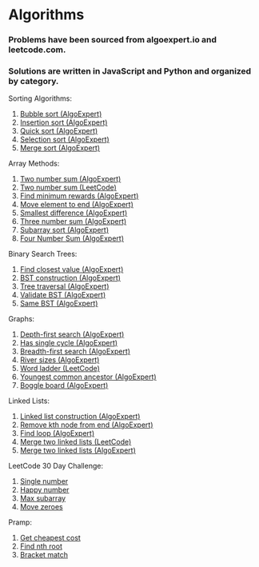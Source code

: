 # Algorithms

### Problems have been sourced from algoexpert.io and leetcode.com.
### Solutions are written in JavaScript and Python and organized by category.

Sorting Algorithms:
1. [Bubble sort (AlgoExpert)](https://www.algoexpert.io/questions/Bubble%20Sort)
2. [Insertion sort (AlgoExpert)](https://www.algoexpert.io/questions/Insertion%20Sort)
3. [Quick sort (AlgoExpert)](https://www.algoexpert.io/questions/Quick%20Sort)
4. [Selection sort (AlgoExpert)](https://www.algoexpert.io/questions/Selection%20Sort)
5. [Merge sort (AlgoExpert)](https://www.algoexpert.io/questions/Merge%20Sort)

Array Methods:
1. [Two number sum (AlgoExpert)](https://www.algoexpert.io/questions/Two%20Number%20Sums)
2. [Two number sum (LeetCode)](https://leetcode.com/problems/two-sum)
3. [Find minimum rewards (AlgoExpert)](https://www.algoexpert.io/questions/Min%20Rewards)
4. [Move element to end (AlgoExpert)](https://www.algoexpert.io/questions/Move%20Element%20To%20End)
5. [Smallest difference (AlgoExpert)](https://www.algoexpert.io/questions/Smallest%20Difference)
6. [Three number sum (AlgoExpert)](https://www.algoexpert.io/questions/Three%20Number%20Sum)
7. [Subarray sort (AlgoExpert)](https://www.algoexpert.io/questions/Subarray%20Sort)
8. [Four Number Sum (AlgoExpert)](https://www.algoexpert.io/questions/Four%20Number%20Sum)

Binary Search Trees:
1. [Find closest value (AlgoExpert)](https://www.algoexpert.io/questions/Find%20Closest%20Value%20In%20BST)
2. [BST construction (AlgoExpert)](https://www.algoexpert.io/questions/BST%20Construction)
3. [Tree traversal (AlgoExpert)](https://www.algoexpert.io/questions/BST%20Traversal)
4. [Validate BST (AlgoExpert)](https://www.algoexpert.io/questions/Validate%20BST)
5. [Same BST (AlgoExpert)](https://www.algoexpert.io/questions/Same%20BSTs)

Graphs:
1. [Depth-first search (AlgoExpert)](https://www.algoexpert.io/questions/Depth-first%20Search)
2. [Has single cycle (AlgoExpert)](https://www.algoexpert.io/questions/Single%20Cycle%20Check)
2. [Breadth-first search (AlgoExpert)](https://www.algoexpert.io/questions/Breadth-first%20Search)
3. [River sizes (AlgoExpert)](https://www.algoexpert.io/questions/River%20Sizes)
4. [Word ladder (LeetCode)](https://leetcode.com/problems/word-ladder/)
5. [Youngest common ancestor (AlgoExpert)](https://www.algoexpert.io/questions/Youngest%20Common%20Ancestor)
6. [Boggle board (AlgoExpert)](https://www.algoexpert.io/questions/Boggle%20Board)

Linked Lists:
1. [Linked list construction (AlgoExpert)](https://www.algoexpert.io/questions/Linked%20List%20Construction)
2. [Remove kth node from end (AlgoExpert)](https://www.algoexpert.io/questions/Remove%20Kth%20Node%20From%20End)
3. [Find loop (AlgoExpert)](https://www.algoexpert.io/questions/Find%20Loop)
4. [Merge two linked lists (LeetCode)](https://leetcode.com/problems/merge-two-sorted-lists/)
5. [Merge two linked lists (AlgoExpert)](https://www.algoexpert.io/questions/Merge%20Linked%20Lists)

LeetCode 30 Day Challenge:
1. [Single number](https://leetcode.com/problems/single-number/)
2. [Happy number](https://leetcode.com/problems/happy-number/)
3. [Max subarray](https://leetcode.com/problems/maximum-subarray/)
4. [Move zeroes](https://leetcode.com/problems/move-zeroes/)

Pramp:
1. [Get cheapest cost](https://www.pramp.com/challenge/15oxrQx6LjtQj9JK9XqA)
2. [Find nth root](https://www.pramp.com/challenge/jKoA5GAVy9Sr9jGBjzN4)
3. [Bracket match](https://www.pramp.com/challenge/xJZA01AxdlfpM2vZ2Wwa)